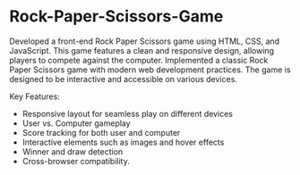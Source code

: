 # Rock-Paper-Scissors-Game
Developed a front-end Rock Paper Scissors game using HTML, CSS, and JavaScript. This game features a clean and responsive design, allowing players to compete against the computer.
Implemented a classic Rock Paper Scissors game with modern web development practices. The game is designed to be interactive and accessible on various devices.

Key Features:
- Responsive layout for seamless play on different devices
- User vs. Computer gameplay
- Score tracking for both user and computer
- Interactive elements such as images and hover effects
- Winner and draw detection
- Cross-browser compatibility.
